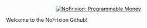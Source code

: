 <p align="center">
<a href="https://nofrixion.com"><img src="https://user-images.githubusercontent.com/197660/229800592-f9e58ffe-9037-463f-a40f-cc3d9e35c7b3.png" alt="NoFrixion: Programmable Money"></a>
</p>

Welcome to the NoFrixion Github!
